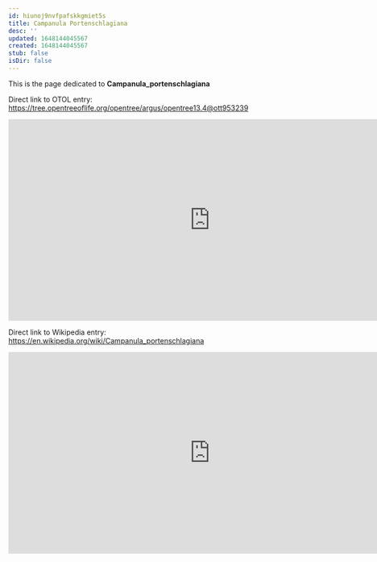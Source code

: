 ```yaml
---
id: hiunoj9nvfpafskkgmiet5s
title: Campanula Portenschlagiana
desc: ''
updated: 1648144045567
created: 1648144045567
stub: false
isDir: false
---
```

This is the page dedicated to **Campanula_portenschlagiana**


Direct link to OTOL entry: https://tree.opentreeoflife.org/opentree/argus/opentree13.4@ott953239



<html>
    <body>
    <iframe src="https://tree.opentreeoflife.org/opentree/argus/opentree13.4@ott953239"
    width="800" height="400" frameborder="0" allowfullscreen> </iframe>
    </body>
</html>
    


Direct link to Wikipedia entry: https://en.wikipedia.org/wiki/Campanula_portenschlagiana



<html>
    <body>
    <iframe src="https://en.wikipedia.org/wiki/Campanula_portenschlagiana"
    width="800" height="400" frameborder="0" allowfullscreen> </iframe>
    </body>
</html>
    
